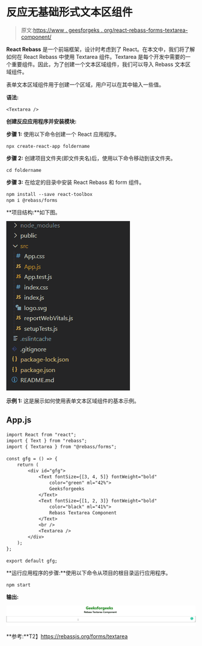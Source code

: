 # 反应无基础形式文本区组件

> 原文:[https://www . geesforgeks . org/react-rebass-forms-textarea-component/](https://www.geeksforgeeks.org/react-rebass-forms-textarea-component/)

**React Rebass** 是一个前端框架，设计时考虑到了 React。在本文中，我们将了解如何在 React Rebass 中使用 Textarea 组件。Textarea 是每个开发中需要的一个重要组件。因此，为了创建一个文本区域组件，我们可以导入 Rebass 文本区域组件。

表单文本区域组件用于创建一个区域，用户可以在其中输入一些值。

**语法:**

```
<Textarea />
```

**创建反应应用程序并安装模块:**

**步骤 1:** 使用以下命令创建一个 React 应用程序。

```
npx create-react-app foldername
```

**步骤 2:** 创建项目文件夹(即文件夹名)后，使用以下命令移动到该文件夹。

```
cd foldername
```

**步骤 3:** 在给定的目录中安装 React Rebass 和 form 组件。

```
npm install --save react-toolbox
npm i @rebass/forms
```

**项目结构:**如下图。

![](img/f04ae0d8b722a9fff0bd9bd138b29c23.png)

**示例 1:** 这是展示如何使用表单文本区域组件的基本示例。

## App.js

```
import React from "react";
import { Text } from "rebass";
import { Textarea } from "@rebass/forms";

const gfg = () => {
    return (
        <div id="gfg">
            <Text fontSize={[3, 4, 5]} fontWeight="bold"
                color="green" ml="42%">
                Geeksforgeeks
            </Text>
            <Text fontSize={[1, 2, 3]} fontWeight="bold"
                color="black" ml="41%">
                Rebass Textarea Component
            </Text>
            <br />
            <Textarea />
        </div>
    );
};

export default gfg;
```

**运行应用程序的步骤:**使用以下命令从项目的根目录运行应用程序。

```
npm start
```

**输出:**

![](img/00f091c5397319e78410572a9b417046.png)

**参考:**T2】https://rebassjs.org/forms/textarea